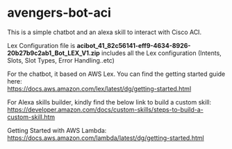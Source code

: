 # avengers-bot-aci

This is a simple chatbot and an alexa skill to interact with Cisco ACI.

Lex Configuration file is **acibot_41_82c56141-eff9-4634-8926-20b27b9c2ab1_Bot_LEX_V1.zip**
includes all the Lex configuration (Intents, Slots, Slot Types, Error Handling..etc)




For the chatbot, it based on AWS Lex. You can find the getting started guide here:\
https://docs.aws.amazon.com/lex/latest/dg/getting-started.html

For Alexa skills builder, kindly find the below link to build a custom skill:<br>
https://developer.amazon.com/docs/custom-skills/steps-to-build-a-custom-skill.htm

Getting Started with AWS Lambda:<br>
https://docs.aws.amazon.com/lambda/latest/dg/getting-started.html
